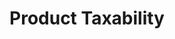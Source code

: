 ---
layout: page
title: Product Taxability
product: avaTax
doctype: dev_guide
nav: apis
disqus: 1
---